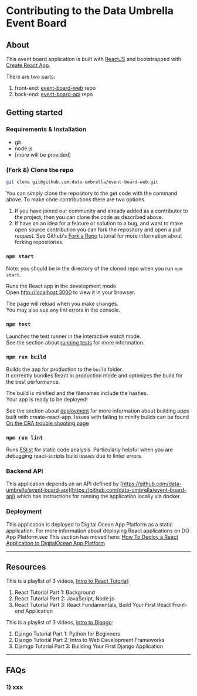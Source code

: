 # Contributing to the Data Umbrella Event Board

## About
This event board application is built with [ReactJS](https://reactjs.org/) and bootstrapped with [Create React App](https://github.com/facebook/create-react-app).

There are two parts:  
1. front-end: [event-board-web](https://github.com/data-umbrella/event-board-web) repo
1. back-end: [event-board-api](https://github.com/data-umbrella/event-board-api) repo

## Getting started

### Requirements & Installation
- git
- node.js
- [more will be provided]

### (Fork &) Clone the repo

```bash
git clone git@github.com:data-umbrella/event-board-web.git
```

You can simply clone the repository to the get code with the command above. To make code contributions there are two options.

1. If you have joined our community and already added as a contributor to the project, then you can clone the code as described above.
2. If have an an idea for a feature or solution to a bug, and want to make open source contribution you can fork the repository and open a pull request. See Github's [Fork a Repo](https://docs.github.com/en/get-started/quickstart/fork-a-repo) tutorial for more information about forking repositories.

### `npm start`
Note: you should be in the directory of the cloned repo when you run `npm start`.  

Runs the React app in the development mode.\
Open [http://localhost:3000](http://localhost:3000) to view it in your browser.

The page will reload when you make changes.\
You may also see any lint errors in the console.

### `npm test`

Launches the test runner in the interactive watch mode.\
See the section about [running tests](https://facebook.github.io/create-react-app/docs/running-tests) for more information.

### `npm run build`

Builds the app for production to the `build` folder.\
It correctly bundles React in production mode and optimizes the build for the best performance.

The build is minified and the filenames include the hashes.\
Your app is ready to be deployed!

See the section about [deployment](https://facebook.github.io/create-react-app/docs/deployment) for more information about building apps built with create-react-app. Issues with failing to minify builds can be found [On the CRA trouble shooting page](https://facebook.github.io/create-react-app/docs/troubleshooting#npm-run-build-fails-to-minify)

### `npm run lint`

Runs [ESlist](https://eslint.org/docs/latest/user-guide/command-line-interface) for static code analysis. Particularly helpful when you are debugging react-scripts build issues due to linter errors.

### Backend API

This application depends on an API defined by [https://github.com/data-umbrella/event-board-api](https://github.com/data-umbrella/event-board-api) which has instructions for running the application locally via docker.

### Deployment

This application is deployed to Digital Ocean App Platform as a static application. For more information about deploying React applications on DO App Platform see
This section has moved here: [How To Deploy a React Application to DigitalOcean App Platform](https://www.digitalocean.com/community/tutorials/how-to-deploy-a-react-application-to-digitalocean-app-platform)

---

## Resources

This is a playlist of 3 videos, [Intro to React Tutorial](https://www.youtube.com/playlist?list=PLBKcU7Ik-ir9bAT2eXmQ4Ojn2--hT3O87):  
1. React Tutorial Part 1: Background
1. React Tutorial Part 2: JavaScript, Node.js
1. React Tutorial Part 3: React Fundamentals, Build Your First React Front-end Application

This is a playlist of 3 videos, [Intro to Django](https://www.youtube.com/playlist?list=PLBKcU7Ik-ir9HhpZQr3WolhYgbqtZSJZr):  
1. Django Tutorial Part 1: Python for Beginners
1. Django Tutorial Part 2: Intro to Web Development Frameworks
1. Djamgp Tutorial Part 3: Building Your First Django Application

---

## FAQs

### 1) xxx
